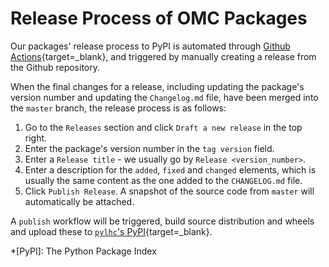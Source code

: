 # Release Process of OMC Packages

Our packages' release process to PyPI is automated through [Github Actions][github_actions]{target=_blank}, and triggered by manually creating a release from the Github repository.

When the final changes for a release, including updating the package's version number and updating the `Changelog.md` file, have been merged into the `master` branch, the release process is as follows:

1. Go to the `Releases` section and click `Draft a new release` in the top right.
2. Enter the package's version number in the `tag version` field.
3. Enter a `Release title` - we usually go by `Release <version_number>`.
4. Enter a description for the `added`, `fixed` and `changed` elements, which is usually the same content as the one added to the `CHANGELOG.md` file.
5. Click `Publish Release`. A snapshot of the source code from `master` will automatically be attached.

A `publish` workflow will be triggered, build source distribution and wheels and upload these to [`pylhc`'s PyPI][pypi_releases]{target=_blank}.

*[PyPI]: The Python Package Index

[github_actions]: https://github.com/features/actions
[pypi_releases]: https://pypi.org/search/?q=pylhc
